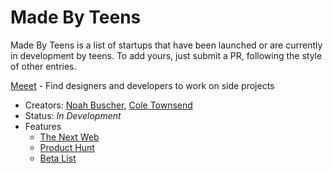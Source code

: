 # Made By Teens

Made By Teens is a list of startups that have been launched or are currently in development by teens. To add yours, just submit a PR, following the style of other entries.

[Meeet](http://meeet.co) - Find designers and developers to work on side projects
- Creators: [Noah Buscher](http://twitter.com/nhbschr), [Cole Townsend](http://twitter.com/twnsndco)
- Status: _In Development_
- Features
  - [The Next Web](http://thenextweb.com/dd/2014/07/28/meeet-connects-designers-developers-collaborate-side-projects)
  - [Product Hunt](https://www.producthunt.com/tech/meeet)
  - [Beta List](http://betalist.com/startups/meeet)
